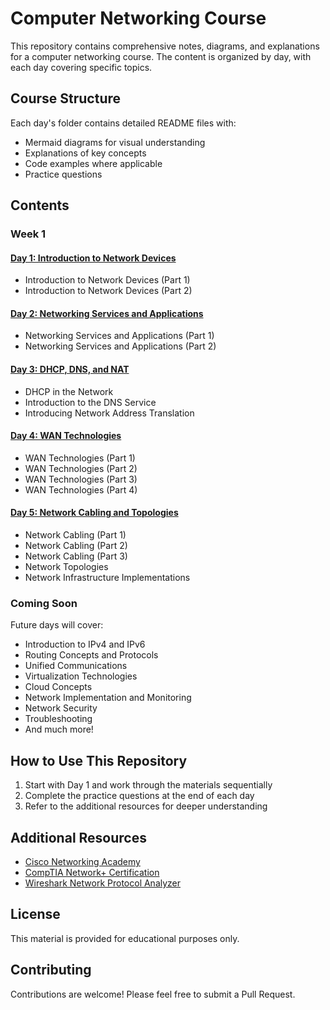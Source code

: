 # Computer Networking Course

This repository contains comprehensive notes, diagrams, and explanations for a computer networking course. The content is organized by day, with each day covering specific topics.

## Course Structure

Each day's folder contains detailed README files with:
- Mermaid diagrams for visual understanding
- Explanations of key concepts
- Code examples where applicable
- Practice questions

## Contents

### Week 1

#### [Day 1: Introduction to Network Devices](/day_001/README.md)
- Introduction to Network Devices (Part 1)
- Introduction to Network Devices (Part 2)

#### [Day 2: Networking Services and Applications](/day_002/README.md)
- Networking Services and Applications (Part 1)
- Networking Services and Applications (Part 2)

#### [Day 3: DHCP, DNS, and NAT](/day_003/README.md)
- DHCP in the Network
- Introduction to the DNS Service
- Introducing Network Address Translation

#### [Day 4: WAN Technologies](/day_004/README.md)
- WAN Technologies (Part 1)
- WAN Technologies (Part 2)
- WAN Technologies (Part 3)
- WAN Technologies (Part 4)

#### [Day 5: Network Cabling and Topologies](/day_005/README.md)
- Network Cabling (Part 1)
- Network Cabling (Part 2)
- Network Cabling (Part 3)
- Network Topologies
- Network Infrastructure Implementations

### Coming Soon

Future days will cover:
- Introduction to IPv4 and IPv6
- Routing Concepts and Protocols
- Unified Communications
- Virtualization Technologies
- Cloud Concepts
- Network Implementation and Monitoring
- Network Security
- Troubleshooting
- And much more!

## How to Use This Repository

1. Start with Day 1 and work through the materials sequentially
2. Complete the practice questions at the end of each day
3. Refer to the additional resources for deeper understanding

## Additional Resources

- [Cisco Networking Academy](https://www.netacad.com/)
- [CompTIA Network+ Certification](https://www.comptia.org/certifications/network)
- [Wireshark Network Protocol Analyzer](https://www.wireshark.org/)

## License

This material is provided for educational purposes only.

## Contributing

Contributions are welcome! Please feel free to submit a Pull Request.
